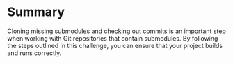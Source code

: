 # Summary

Cloning missing submodules and checking out commits is an important step when working with Git repositories that contain submodules. By following the steps outlined in this challenge, you can ensure that your project builds and runs correctly.


